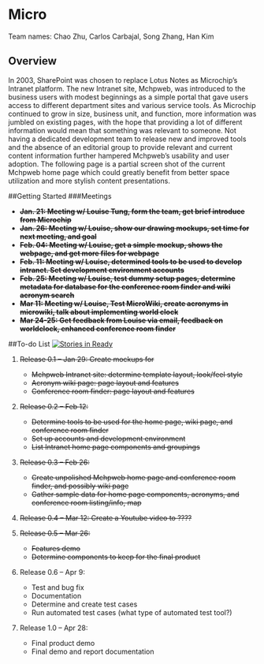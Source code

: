 
# Micro
Team names:
Chao Zhu, 
Carlos Carbajal, 
Song Zhang, 
Han Kim

## Overview
In 2003, SharePoint was chosen to replace Lotus Notes as Microchip’s Intranet platform. The new Intranet site, Mchpweb, was introduced to the business users with modest beginnings as a simple portal that gave users access to different department sites and various service tools. As Microchip continued to grow in size, business unit, and function, more information was jumbled on existing pages, with the hope that providing a lot of different information would mean that something was relevant to someone. Not having a dedicated development team to release new and improved tools and the absence of an editorial group to provide relevant and current content information further hampered Mchpweb’s usability and user adoption. The following page is a partial screen shot of the current Mchpweb home page which could greatly benefit from better space utilization and more stylish content presentations.

##Getting Started 
###Meetings

* **~~Jan. 21: Meeting w/ Louise Tung, form the team, get brief introduce from Microchip~~**
* **~~Jan. 26: Meeting w/ Louise, show our drawing mockups, set time for next meeting, and goal~~**
* **~~Feb. 04: Meeting w/ Louise, get a simple mockup, shows the webpage, and get more files for webpage~~**
* **~~Feb. 11: Meeting w/ Louise, determined tools to be used to develop intranet. Set development environment    accounts~~**
* **~~Feb. 25: Meeting w/ Louise, test dummy setup pages, determine metadata for database for the conference room finder and wiki acronym search~~**
* **~~Mar 11: Meeting w/ Louise, Test MicroWiki, create acronyms in microwiki, talk about implementing world clock~~**
* **~~Mar 24-25: Get feedback from Louise via email, feedback on worldclock, enhanced conference room finder~~**
    
   
##To-do List [![Stories in Ready](https://badge.waffle.io/francisz2/micro.png?label=ready&title=Ready)](https://waffle.io/francisz2/micro)
1. ~~Release 0.1 – Jan 29: Create mockups for~~
    * ~~Mchpweb Intranet site: determine template layout, look/feel style~~
    * ~~Acronym wiki page: page layout and features~~
    * ~~Conference room finder: page layout and features~~
2. ~~Release 0.2 – Feb 12:~~ 
    * ~~Determine tools to be used for the home page, wiki page, and conference room finder~~ 
    * ~~Set up accounts and development environment~~ 
    * ~~List Intranet home page components and groupings~~ 

3. ~~Release 0.3 – Feb 26:~~
    * ~~Create unpolished Mchpweb home page and conference room finder, and possibly wiki page~~
    * ~~Gather sample data for home page components, acronyms, and conference room listing/info, map~~ 

4. ~~Release 0.4 – Mar 12: Create a Youtube video to ????~~

5. ~~Release 0.5 – Mar 26:~~
    * ~~Features demo~~
    * ~~Determine components to keep for the final product~~

6. Release 0.6 – Apr 9: 
    * Test and bug fix
    * Documentation
    * Determine and create test cases
    * Run automated test cases (what type of automated test tool?) 

7. Release 1.0 – Apr 28:
    * Final product demo
    * Final demo and report documentation 
